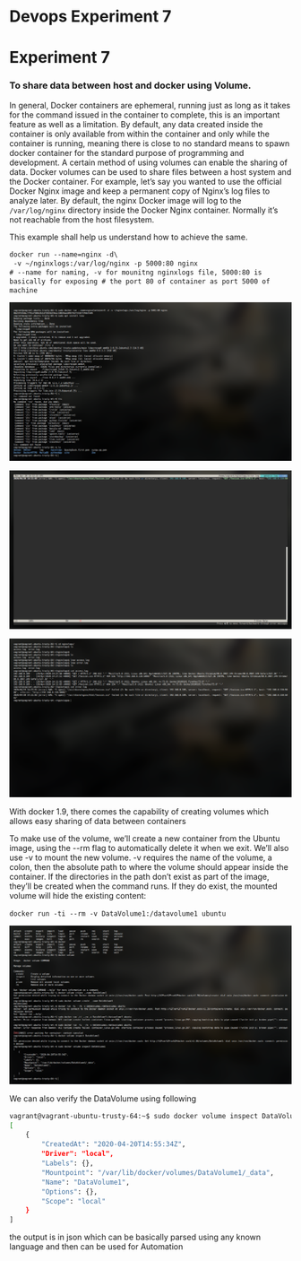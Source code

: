 # Devops Experiment 7

# Experiment 7

### To share data between host and docker using Volume.

In general, Docker containers are ephemeral, running just as long as it takes for the command issued in the container to complete, this is an important feature as well as a limitation. By default, any data created inside the container is only available from within the container and only while the container is running, meaning there is close to no standard means to spawn docker container for the standard purpose of programming and development.
A certain method of using volumes can enable the sharing of data. 
Docker volumes can be used to share files between a host system and the Docker container. For example, let’s say you wanted to use the official Docker Nginx image and keep a permanent copy of Nginx’s log files to analyze later. By default, the nginx Docker image will log to the `/var/log/nginx` directory inside the Docker Nginx container. Normally it’s not reachable from the host filesystem.

This example shall help us understand how to achieve the same. 

```
docker run --name=nginx -d\
 -v ~/nginxlogs:/var/log/nginx -p 5000:80 nginx
# --name for naming, -v for mounitng nginxlogs file, 5000:80 is basically for exposing # the port 80 of container as port 5000 of machine
```

![Image](../img/Devops-Experiment-7.Cheese_Mon-20Apr20_19.41.png)

![Image](../img/Devops-Experiment-7.Cheese_Mon-20Apr20_19.42.png)

![Logs](../img/Devops-Experiment-7.Cheese_Mon-20Apr20_19.45.png)

With docker 1.9, there comes the capability of creating volumes which allows easy sharing of data between containers

To make use of the volume, we’ll create a new container from the Ubuntu image, using the --rm
flag to automatically delete it when we exit. We’ll also use -v to mount the new volume. -v
requires the name of the volume, a colon, then the absolute path to where the volume should
appear inside the container. If the directories in the path don’t exist as part of the image, they’ll
be created when the command runs. If they do exist, the mounted volume will hide the existing
content:

`docker run -ti --rm -v DataVolume1:/datavolume1 ubuntu`

![Docker Volume](../img/Devops-Experiment-7.Cheese_Mon-20Apr20_20.32.png)

We can also verify the DataVolume using following

```bash
vagrant@vagrant-ubuntu-trusty-64:~$ sudo docker volume inspect DataVolume1
[
    {
        "CreatedAt": "2020-04-20T14:55:34Z",
        "Driver": "local",
        "Labels": {},
        "Mountpoint": "/var/lib/docker/volumes/DataVolume1/_data",
        "Name": "DataVolume1",
        "Options": {},
        "Scope": "local"
    }
]
```

the output is in json which can be basically parsed using any known language and then can be used for Automation


